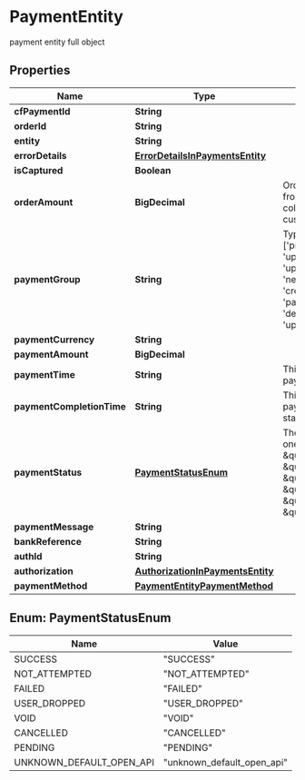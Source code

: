 

# PaymentEntity

payment entity full object

## Properties

| Name | Type | Description | Notes |
|------------ | ------------- | ------------- | -------------|
|**cfPaymentId** | **String** |  |  [optional] |
|**orderId** | **String** |  |  [optional] |
|**entity** | **String** |  |  [optional] |
|**errorDetails** | [**ErrorDetailsInPaymentsEntity**](ErrorDetailsInPaymentsEntity.md) |  |  [optional] |
|**isCaptured** | **Boolean** |  |  [optional] |
|**orderAmount** | **BigDecimal** | Order amount can be different from payment amount if you collect service fee from the customer |  [optional] |
|**paymentGroup** | **String** | Type of payment group. One of [&#39;prepaid_card&#39;, &#39;upi_ppi_offline&#39;, &#39;cash&#39;, &#39;upi_credit_card&#39;, &#39;paypal&#39;, &#39;net_banking&#39;, &#39;cardless_emi&#39;, &#39;credit_card&#39;, &#39;bank_transfer&#39;, &#39;pay_later&#39;, &#39;debit_card_emi&#39;, &#39;debit_card&#39;, &#39;wallet&#39;, &#39;upi_ppi&#39;, &#39;upi&#39;, &#39;credit_card_emi&#39;] |  [optional] |
|**paymentCurrency** | **String** |  |  [optional] |
|**paymentAmount** | **BigDecimal** |  |  [optional] |
|**paymentTime** | **String** | This is the time when the payment was initiated |  [optional] |
|**paymentCompletionTime** | **String** | This is the time when the payment reaches its terminal state |  [optional] |
|**paymentStatus** | [**PaymentStatusEnum**](#PaymentStatusEnum) | The transaction status can be one of  [\&quot;SUCCESS\&quot;, \&quot;NOT_ATTEMPTED\&quot;, \&quot;FAILED\&quot;, \&quot;USER_DROPPED\&quot;, \&quot;VOID\&quot;, \&quot;CANCELLED\&quot;, \&quot;PENDING\&quot;] |  [optional] |
|**paymentMessage** | **String** |  |  [optional] |
|**bankReference** | **String** |  |  [optional] |
|**authId** | **String** |  |  [optional] |
|**authorization** | [**AuthorizationInPaymentsEntity**](AuthorizationInPaymentsEntity.md) |  |  [optional] |
|**paymentMethod** | [**PaymentEntityPaymentMethod**](PaymentEntityPaymentMethod.md) |  |  [optional] |



## Enum: PaymentStatusEnum

| Name | Value |
|---- | -----|
| SUCCESS | &quot;SUCCESS&quot; |
| NOT_ATTEMPTED | &quot;NOT_ATTEMPTED&quot; |
| FAILED | &quot;FAILED&quot; |
| USER_DROPPED | &quot;USER_DROPPED&quot; |
| VOID | &quot;VOID&quot; |
| CANCELLED | &quot;CANCELLED&quot; |
| PENDING | &quot;PENDING&quot; |
| UNKNOWN_DEFAULT_OPEN_API | &quot;unknown_default_open_api&quot; |



